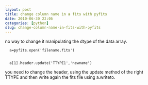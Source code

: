 ```yaml
---
layout: post
title: change column name in a fits with pyfits
date: 2010-06-30 22:06
categories: [python]
slug: change-column-name-in-fits-with-pyfits
---
```


<p>
 no way to change it manipulating the dtype of the data array.
 <br/>
 <code>
  a=pyfits.open('filename.fits')
  <br/>
  a[1].header.update('TTYPE1','newname')
 </code>
 <br/>
 you need to change the header, using the update method of the right TTYPE and then write again the fits file using a.writeto.
</p>
